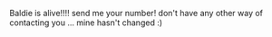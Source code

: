 Baldie is alive!!!! send me your number! don't have any other way of contacting you ... mine hasn't changed :)
